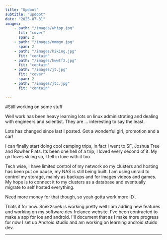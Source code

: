 ```yaml
---
title: "Updoot"
subtitle: "updoot"
date: "2025-07-31"
images: 
    - path: "/images/whipp.jpg"
      fit: "cover"
      span: 2
    - path: "/images/mmmgn.jpg"
      span: 2
    - path: "/images/hiking.jpg"
      fit: "contain"
    - path: "/images/hwwtf2.jpg"
      fit: "contain"
    - path: "/images/jt.jpg"
      fit: "cover"
      span: 2
    - path: "/images/jtc.jpg"
      fit: "contain"
    
---
```


#Still working on some stuff

Well work has been heavy learning lots on linux administrating and dealing with engineers and scientist.
They are ... interesting to say the least.

Lots has changed since last I posted. Got a wonderful girl, promotion and a car! 

I can finally start doing cool camping trips, in fact I went to SF, Joshua Tree and Rowher Flats.
Its been one hell of a trip, I loved every second of it. My girl loves skiing so, I fell in love with it too.


Tech wise, I have limited control of my network so my clusters and hosting has been put on pause, my NAS is still being built. 
I am using unraid to control my storage, mainly as backups and for images videos and games. 
My hope is to connect it to my clusters as a database and eventually migrate to self hosted everything.

Need more money for that though, so yeah gotta work more :D .

Thats it for now. Snek2snek is working pretty well I am adding new features and working on my software dev frelance website.
I've been contracted to make a app for ios and android. I'll document that as I make more progress for now I set up Android studio and am working on learning android stuido dev.


----
